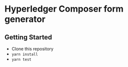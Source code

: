 # Hyperledger Composer form generator

## Getting Started

- Clone this repository
- `yarn install`
- `yarn test`

